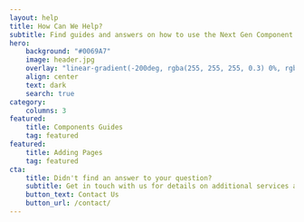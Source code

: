 ```yaml
---
layout: help
title: How Can We Help?
subtitle: Find guides and answers on how to use the Next Gen Component Library
hero:
    background: "#0069A7"
    image: header.jpg
    overlay: "linear-gradient(-200deg, rgba(255, 255, 255, 0.3) 0%, rgba(255, 255, 255, 0.3) 53%, rgba(255, 255, 255, 0.3) 100%)"
    align: center
    text: dark
    search: true
category:
    columns: 3
featured:
    title: Components Guides
    tag: featured
featured:
    title: Adding Pages
    tag: featured
cta:
    title: Didn't find an answer to your question?
    subtitle: Get in touch with us for details on additional services and custom work pricing
    button_text: Contact Us   
    button_url: /contact/      
---
```

